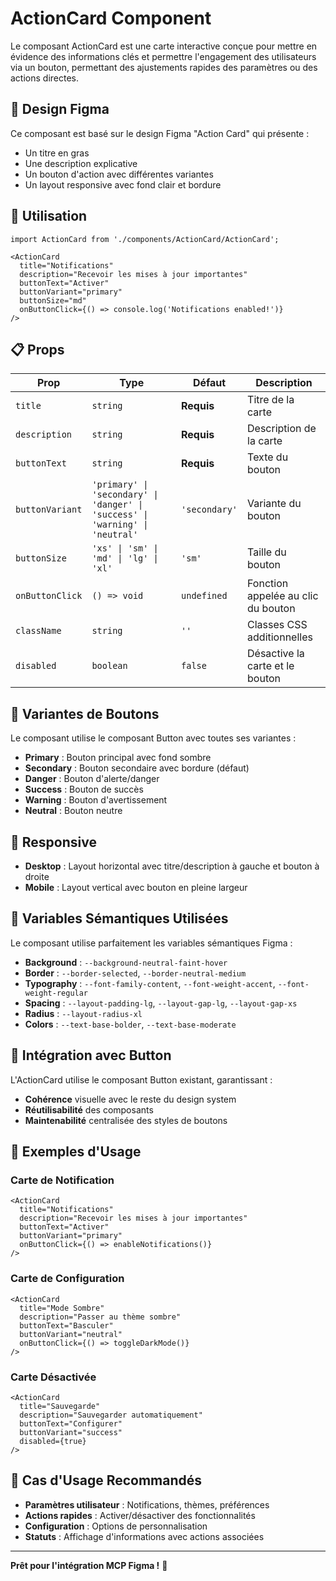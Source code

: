 # ActionCard Component

Le composant ActionCard est une carte interactive conçue pour mettre en évidence des informations clés et permettre l'engagement des utilisateurs via un bouton, permettant des ajustements rapides des paramètres ou des actions directes.

## 🎨 **Design Figma**

Ce composant est basé sur le design Figma "Action Card" qui présente :
- Un titre en gras
- Une description explicative
- Un bouton d'action avec différentes variantes
- Un layout responsive avec fond clair et bordure

## 🚀 **Utilisation**

```tsx
import ActionCard from './components/ActionCard/ActionCard';

<ActionCard
  title="Notifications"
  description="Recevoir les mises à jour importantes"
  buttonText="Activer"
  buttonVariant="primary"
  buttonSize="md"
  onButtonClick={() => console.log('Notifications enabled!')}
/>
```

## 📋 **Props**

| Prop | Type | Défaut | Description |
|------|------|---------|-------------|
| `title` | `string` | **Requis** | Titre de la carte |
| `description` | `string` | **Requis** | Description de la carte |
| `buttonText` | `string` | **Requis** | Texte du bouton |
| `buttonVariant` | `'primary' \| 'secondary' \| 'danger' \| 'success' \| 'warning' \| 'neutral'` | `'secondary'` | Variante du bouton |
| `buttonSize` | `'xs' \| 'sm' \| 'md' \| 'lg' \| 'xl'` | `'sm'` | Taille du bouton |
| `onButtonClick` | `() => void` | `undefined` | Fonction appelée au clic du bouton |
| `className` | `string` | `''` | Classes CSS additionnelles |
| `disabled` | `boolean` | `false` | Désactive la carte et le bouton |

## 🎯 **Variantes de Boutons**

Le composant utilise le composant Button avec toutes ses variantes :
- **Primary** : Bouton principal avec fond sombre
- **Secondary** : Bouton secondaire avec bordure (défaut)
- **Danger** : Bouton d'alerte/danger
- **Success** : Bouton de succès
- **Warning** : Bouton d'avertissement
- **Neutral** : Bouton neutre

## 📱 **Responsive**

- **Desktop** : Layout horizontal avec titre/description à gauche et bouton à droite
- **Mobile** : Layout vertical avec bouton en pleine largeur

## 🎨 **Variables Sémantiques Utilisées**

Le composant utilise parfaitement les variables sémantiques Figma :

- **Background** : `--background-neutral-faint-hover`
- **Border** : `--border-selected`, `--border-neutral-medium`
- **Typography** : `--font-family-content`, `--font-weight-accent`, `--font-weight-regular`
- **Spacing** : `--layout-padding-lg`, `--layout-gap-lg`, `--layout-gap-xs`
- **Radius** : `--layout-radius-xl`
- **Colors** : `--text-base-bolder`, `--text-base-moderate`

## 🔗 **Intégration avec Button**

L'ActionCard utilise le composant Button existant, garantissant :
- **Cohérence** visuelle avec le reste du design system
- **Réutilisabilité** des composants
- **Maintenabilité** centralisée des styles de boutons

## 📝 **Exemples d'Usage**

### Carte de Notification
```tsx
<ActionCard
  title="Notifications"
  description="Recevoir les mises à jour importantes"
  buttonText="Activer"
  buttonVariant="primary"
  onButtonClick={() => enableNotifications()}
/>
```

### Carte de Configuration
```tsx
<ActionCard
  title="Mode Sombre"
  description="Passer au thème sombre"
  buttonText="Basculer"
  buttonVariant="neutral"
  onButtonClick={() => toggleDarkMode()}
/>
```

### Carte Désactivée
```tsx
<ActionCard
  title="Sauvegarde"
  description="Sauvegarder automatiquement"
  buttonText="Configurer"
  buttonVariant="success"
  disabled={true}
/>
```

## 🎯 **Cas d'Usage Recommandés**

- **Paramètres utilisateur** : Notifications, thèmes, préférences
- **Actions rapides** : Activer/désactiver des fonctionnalités
- **Configuration** : Options de personnalisation
- **Statuts** : Affichage d'informations avec actions associées

---

**Prêt pour l'intégration MCP Figma !** 🚀
